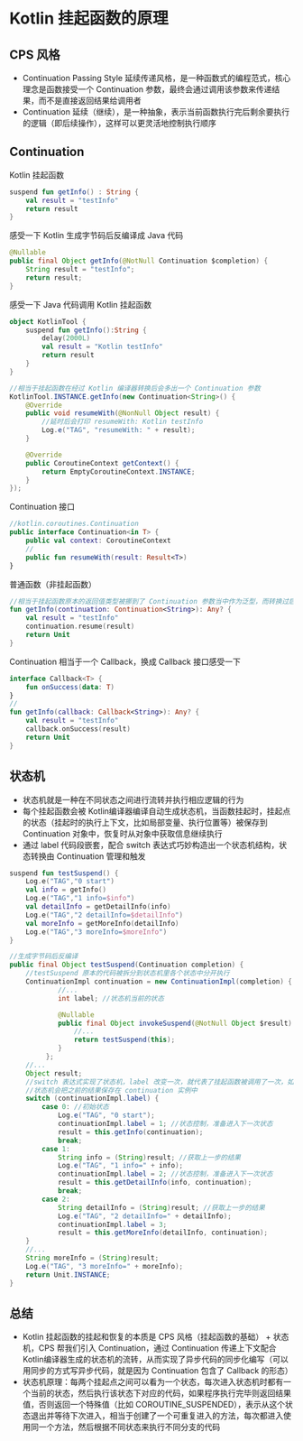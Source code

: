 # Kotlin 挂起函数的原理

## CPS 风格
- Continuation Passing Style 延续传递风格，是一种函数式的编程范式，核心理念是函数接受一个 Continuation 参数，最终会通过调用该参数来传递结果，而不是直接返回结果给调用者
- Continuation 延续（继续），是一种抽象，表示当前函数执行完后剩余要执行的逻辑（即后续操作），这样可以更灵活地控制执行顺序

## ​​Continuation
Kotlin 挂起函数
```kotlin
suspend fun getInfo() : String {
    val result = "testInfo"
    return result
}
```

感受一下 Kotlin 生成字节码后反编译成 Java 代码
```java
@Nullable
public final Object getInfo(@NotNull Continuation $completion) {
    String result = "testInfo";
    return result;
}
```

感受一下 Java 代码调用 Kotlin 挂起函数
```kotlin
object KotlinTool {
    suspend fun getInfo():String {
        delay(2000L)
        val result = "Kotlin testInfo"
        return result
    }
}
```

```java
//相当于挂起函数在经过 Kotlin 编译器转换后会多出一个 Continuation 参数
KotlinTool.INSTANCE.getInfo(new Continuation<String>() {
    @Override
    public void resumeWith(@NonNull Object result) {
        //延时后会打印 resumeWith: Kotlin testInfo
        Log.e("TAG", "resumeWith: " + result);
    }

    @Override
    public CoroutineContext getContext() {
        return EmptyCoroutineContext.INSTANCE;
    }
});
```

Continuation 接口
```kotlin
//kotlin.coroutines.Continuation
public interface Continuation<in T> {
    public val context: CoroutineContext
    //
    public fun resumeWith(result: Result<T>)
}
```

普通函数（非挂起函数）
```kotlin
//相当于挂起函数原本的返回值类型被挪到了 Continuation 参数当中作为泛型，而转换过后的函数返回值类型变成了 Any? 类型
fun getInfo(continuation: Continuation<String>): Any? {
    val result = "testInfo"
    continuation.resume(result)
    return Unit
}
```

Continuation 相当于一个 Callback，换成 Callback 接口感受一下
```kotlin
interface Callback<T> {
    fun onSuccess(data: T)
}
//
fun getInfo(callback: Callback<String>): Any? {
    val result = "testInfo"
    callback.onSuccess(result)
    return Unit
}
```

## 状态机
- 状态机就是一种在不同状态之间进行流转并执行相应逻辑的行为
- 每个挂起函数会被 Kotlin ​​编译器编译自动生成状态机，当函数挂起时，挂起点的状态（挂起时的执行上下文，比如局部变量、执行位置等）被保存到 Continuation 对象中，恢复时从对象中获取信息继续执行
- 通过 label 代码段嵌套，配合 switch 表达式巧妙构造出一个状态机结构，状态转换由 Continuation 管理和触发

```kotlin
suspend fun testSuspend() {
    Log.e("TAG","0 start")
    val info = getInfo()
    Log.e("TAG","1 info=$info")
    val detailInfo = getDetailInfo(info)
    Log.e("TAG","2 detailInfo=$detailInfo")
    val moreInfo = getMoreInfo(detailInfo)
    Log.e("TAG","3 moreInfo=$moreInfo")
}
```

```java
//生成字节码后反编译
public final Object testSuspend(Continuation completion) {
    //testSuspend 原本的代码被拆分到状态机里各个状态中分开执行
    ContinuationImpl continuation = new ContinuationImpl(completion) {
            //...
            int label; //状态机当前的状态

            @Nullable
            public final Object invokeSuspend(@NotNull Object $result) {
                //...
                return testSuspend(this);
            }
         };
    //...
    Object result;
    //switch 表达式实现了状态机，label 改变一次，就代表了挂起函数被调用了一次，如果函数被挂起了就会返回 COROUTINE_SUSPENDED（代码中已省略）
    //状态机会把之前的结果保存在 continuation 实例中
    switch (continuationImpl.label) {
        case 0: //初始状态
            Log.e("TAG", "0 start");
            continuationImpl.label = 1; //状态控制，准备进入下一次状态
            result = this.getInfo(continuation);
            break;
        case 1:
            String info = (String)result; //获取上一步的结果
            Log.e("TAG", "1 info=" + info);
            continuationImpl.label = 2; //状态控制，准备进入下一次状态
            result = this.getDetailInfo(info, continuation);
            break;
        case 2:
            String detailInfo = (String)result; //获取上一步的结果
            Log.e("TAG", "2 detailInfo=" + detailInfo);
            continuationImpl.label = 3;
            result = this.getMoreInfo(detailInfo, continuation);
    }
    //...
    String moreInfo = (String)result;
    Log.e("TAG", "3 moreInfo=" + moreInfo);
    return Unit.INSTANCE;
}

```

## 总结
- Kotlin 挂起函数的挂起和恢复的本质是 CPS 风格（挂起函数的基础） + 状态机，CPS 帮我们引入 Continuation，通过 ​​Continuation 传递上下文配合 Kotlin ​​编译器生成的状态机的​​流转，从而实现了异步代码的同步化编写（可以用同步的方式写异步代码，就是因为 Continuation 包含了 Callback 的形态）
- 状态机原理：每两个挂起点之间可以看为一个状态，每次进入状态机时都有一个当前的状态，然后执行该状态下对应的代码，如果程序执行完毕则返回结果值，否则返回一个特殊值（比如 COROUTINE_SUSPENDED），表示从这个状态退出并等待下次进入，相当于创建了一个可重复进入的方法，每次都进入使用同一个方法，然后根据不同状态来执行不同分支的代码